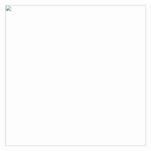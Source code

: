 <img src="https://github.com/Ultrest1/pokemonapi/blob/yenibranch/poke1.gif" width="450" height="450"/>

